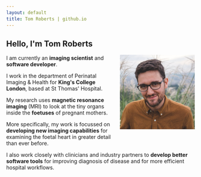 ```yaml
---
layout: default
title: Tom Roberts | github.io
---
```


## Hello, I'm Tom Roberts

<img src="assets/tom-roberts-photo1.jpg"
    alt="Tom Roberts photograph"
    style="float: right; margin-left: 15px; margin-bottom: 15px;"
    width=200px />

I am currently an **imaging scientist** and **software developer**.

I work in the department of Perinatal Imaging & Health for **King's College London**, based at St Thomas' Hospital.

My research uses **magnetic resonance imaging** (MRI) to look at the tiny organs inside the **foetuses** of pregnant mothers.

More specifically, my work is focussed on **developing new imaging capabilities** for examining the foetal heart in greater detail than ever before.

I also work closely with clinicians and industry partners to **develop better software tools** for improving diagnosis of disease and for more efficient hospital workflows.

<br />